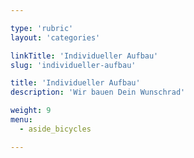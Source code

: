 ```yaml
---

type: 'rubric'
layout: 'categories'

linkTitle: 'Individueller Aufbau'
slug: 'individueller-aufbau'

title: 'Individueller Aufbau'
description: 'Wir bauen Dein Wunschrad'

weight: 9
menu:
  - aside_bicycles

---
```

